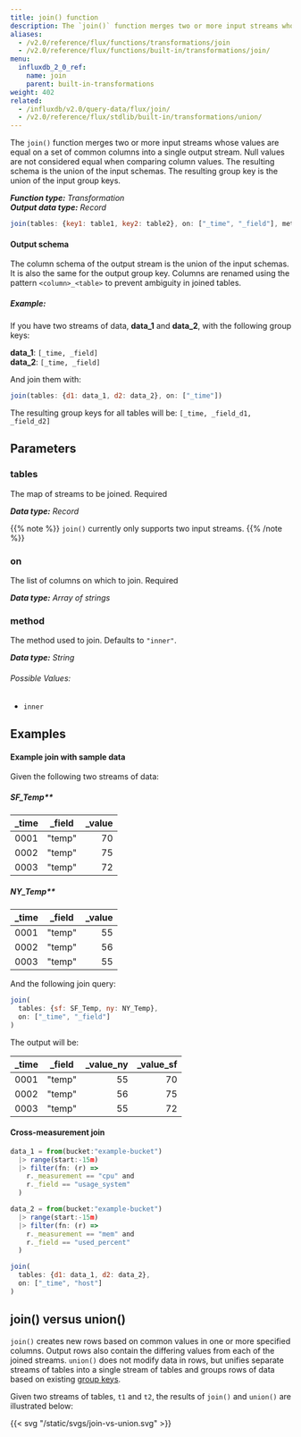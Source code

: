 ```yaml
---
title: join() function
description: The `join()` function merges two or more input streams whose values are equal on a set of common columns into a single output stream.
aliases:
  - /v2.0/reference/flux/functions/transformations/join
  - /v2.0/reference/flux/functions/built-in/transformations/join/
menu:
  influxdb_2_0_ref:
    name: join
    parent: built-in-transformations
weight: 402
related:
  - /influxdb/v2.0/query-data/flux/join/
  - /v2.0/reference/flux/stdlib/built-in/transformations/union/
---
```


The `join()` function merges two or more input streams whose values are equal on
a set of common columns into a single output stream.
Null values are not considered equal when comparing column values.
The resulting schema is the union of the input schemas.
The resulting group key is the union of the input group keys.

_**Function type:** Transformation_  
_**Output data type:** Record_

```js
join(tables: {key1: table1, key2: table2}, on: ["_time", "_field"], method: "inner")
```

#### Output schema
The column schema of the output stream is the union of the input schemas.
It is also the same for the output group key.
Columns are renamed using the pattern `<column>_<table>` to prevent ambiguity in joined tables.

##### Example:
If you have two streams of data, **data_1** and **data_2**, with the following group keys:

**data_1**: `[_time, _field]`  
**data_2**: `[_time, _field]`

And join them with:

```js
join(tables: {d1: data_1, d2: data_2}, on: ["_time"])
```

The resulting group keys for all tables will be: `[_time, _field_d1, _field_d2]`


## Parameters

### tables
The map of streams to be joined. <span class="required">Required</span>

_**Data type:** Record_

{{% note %}}
`join()` currently only supports two input streams.
{{% /note %}}

### on
The list of columns on which to join. <span class="required">Required</span>

_**Data type:** Array of strings_

### method
The method used to join. Defaults to `"inner"`.

_**Data type:** String_

###### Possible Values:
- `inner`

<!--
- `cross`
- `left`
- `right`
- `full`

{{% note %}}
The `on` parameter and the `cross` method are mutually exclusive.
{{% /note %}}
-->

## Examples

#### Example join with sample data

Given the following two streams of data:

##### SF_Temp**  

| _time  | _field | _value  |
| ------ |:------:| -------:|
| 0001	 | "temp" | 70      |
| 0002	 | "temp" | 75      |
| 0003	 | "temp" | 72      |

##### NY_Temp**  

| _time  | _field | _value  |
| ------ |:------:| -------:|
| 0001	 | "temp" | 55      |
| 0002	 | "temp" | 56      |
| 0003	 | "temp" | 55      |

And the following join query:

```js
join(
  tables: {sf: SF_Temp, ny: NY_Temp},
  on: ["_time", "_field"]
)
```

The output will be:

| _time | _field | _value_ny | _value_sf |
| ----- | ------ | ---------:| ---------:|
| 0001  | "temp" | 55        | 70        |
| 0002  | "temp" | 56        | 75        |
| 0003  | "temp" | 55        | 72        |

#### Cross-measurement join
```js
data_1 = from(bucket:"example-bucket")
  |> range(start:-15m)
  |> filter(fn: (r) =>
    r._measurement == "cpu" and
    r._field == "usage_system"
  )

data_2 = from(bucket:"example-bucket")
  |> range(start:-15m)
  |> filter(fn: (r) =>
    r._measurement == "mem" and
    r._field == "used_percent"
  )

join(
  tables: {d1: data_1, d2: data_2},
  on: ["_time", "host"]
)
```

## join() versus union()
`join()` creates new rows based on common values in one or more specified columns.
Output rows also contain the differing values from each of the joined streams.
`union()` does not modify data in rows, but unifies separate streams of tables
into a single stream of tables and groups rows of data based on existing
[group keys](/v2.0/reference/glossary/#group-key).

Given two streams of tables, `t1` and `t2`, the results of `join()` and `union()`
are illustrated below:

{{< svg "/static/svgs/join-vs-union.svg" >}}
